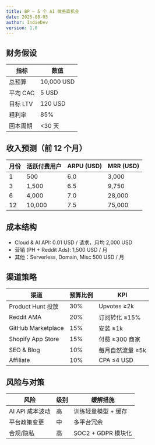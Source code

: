 ```yaml
---
title: BP – 5 个 AI 微垂直机会
date: 2025-08-05
author: IndieDev
version: 1.0
---
```


## 财务假设

| 指标 | 数值 |
|------|------|
| 总预算 | 10,000 USD |
| 平均 CAC | 5 USD |
| 目标 LTV | 120 USD |
| 粗利率 | 85% |
| 回本周期 | <30 天 |

## 收入预测（前 12 个月）

| 月份 | 活跃付费用户 | ARPU (USD) | MRR (USD) |
|------|-------------|-----------|-----------|
| 1 | 500 | 6.0 | 3,000 |
| 3 | 1,500 | 6.5 | 9,750 |
| 6 | 4,000 | 7.0 | 28,000 |
| 12 | 10,000 | 7.5 | 75,000 |

## 成本结构

- Cloud & AI API: 0.01 USD / 请求，月均 2,000 USD  
- 营销 (PH + Reddit Ads): 1,500 USD / 月  
- 其他：Serverless, Domain, Misc 500 USD / 月

## 渠道策略

| 渠道 | 预算比例 | KPI |
|------|---------|-----|
| Product Hunt 投放 | 30% | Upvotes ≥2k |
| Reddit AMA | 20% | 订阅转化 ≥15% |
| GitHub Marketplace | 15% | 安装 ≥1k |
| Shopify App Store | 15% | 付费 ≥300 商家 |
| SEO & Blog | 10% | 每月自然流量 ≥5k |
| Affiliate | 10% | CPA ≤4 USD |

## 风险与对策

| 风险 | 级别 | 缓解措施 |
|------|------|----------|
| AI API 成本波动 | 高 | 训练轻量模型 + 缓存 |
| 平台政策变更 | 中 | 多平台冗余 |
| 合规/隐私 | 高 | SOC2 + GDPR 模块化 |